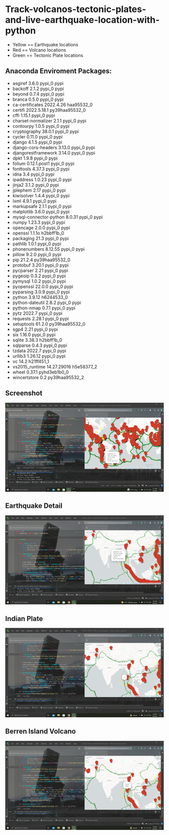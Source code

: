 # Track-volcanos-tectonic-plates-and-live-earthquake-location-with-python

- Yellow == Earthquake locations
- Red == Volcano locations
- Green == Tectonic Plate locations

Anaconda Enviroment Packages:
----------------------------------
- asgiref                   3.6.0                    pypi_0    pypi
- backoff                   2.1.2                    pypi_0    pypi
- beyond                    0.7.4                    pypi_0    pypi
- branca                    0.5.0                    pypi_0    pypi
- ca-certificates           2022.4.26            haa95532_0
- certifi                   2022.5.18.1      py39haa95532_0
- cffi                      1.15.1                   pypi_0    pypi
- charset-normalizer        2.1.1                    pypi_0    pypi
- contourpy                 1.0.5                    pypi_0    pypi
- cryptography              38.0.1                   pypi_0    pypi
- cycler                    0.11.0                   pypi_0    pypi
- django                    4.1.5                    pypi_0    pypi
- django-cors-headers       3.13.0                   pypi_0    pypi
- djangorestframework       3.14.0                   pypi_0    pypi
- dpkt                      1.9.8                    pypi_0    pypi
- folium                    0.12.1.post1             pypi_0    pypi
- fonttools                 4.37.3                   pypi_0    pypi
- idna                      3.4                      pypi_0    pypi
- ipaddress                 1.0.23                   pypi_0    pypi
- jinja2                    3.1.2                    pypi_0    pypi
- jplephem                  2.17                     pypi_0    pypi
- kiwisolver                1.4.4                    pypi_0    pypi
- lxml                      4.9.1                    pypi_0    pypi
- markupsafe                2.1.1                    pypi_0    pypi
- matplotlib                3.6.0                    pypi_0    pypi
- mysql-connector-python    8.0.31                   pypi_0    pypi
- numpy                     1.23.3                   pypi_0    pypi
- opencage                  2.0.0                    pypi_0    pypi
- openssl                   1.1.1o               h2bbff1b_0
- packaging                 21.3                     pypi_0    pypi
- pathlib                   1.0.1                    pypi_0    pypi
- phonenumbers              8.12.55                  pypi_0    pypi
- pillow                    9.2.0                    pypi_0    pypi
- pip                       21.2.4           py39haa95532_0
- protobuf                  3.20.1                   pypi_0    pypi
- pycparser                 2.21                     pypi_0    pypi
- pygeoip                   0.3.2                    pypi_0    pypi
- pymysql                   1.0.2                    pypi_0    pypi
- pyopenssl                 22.0.0                   pypi_0    pypi
- pyparsing                 3.0.9                    pypi_0    pypi
- python                    3.9.12               h6244533_0
- python-dateutil           2.8.2                    pypi_0    pypi
- python-nmap               0.7.1                    pypi_0    pypi
- pytz                      2022.7                   pypi_0    pypi
- requests                  2.28.1                   pypi_0    pypi
- setuptools                61.2.0           py39haa95532_0
- sgp4                      2.21                     pypi_0    pypi
- six                       1.16.0                   pypi_0    pypi
- sqlite                    3.38.3               h2bbff1b_0
- sqlparse                  0.4.3                    pypi_0    pypi
- tzdata                    2022.7                   pypi_0    pypi
- urllib3                   1.26.12                  pypi_0    pypi
- vc                        14.2                 h21ff451_1
- vs2015_runtime            14.27.29016          h5e58377_2
- wheel                     0.37.1             pyhd3eb1b0_0
- wincertstore              0.2              py39haa95532_2

Screenshot
-----------------------------

![](Volcanos%20Tectonic%20Plates%20And%20Earthquakes/Output/Screenshot%202023-01-08%20031928.png)

Earthquake Detail 
---------------------------------------------------------
![](Volcanos%20Tectonic%20Plates%20And%20Earthquakes/Output/eq_ss.png)

Indian Plate
----------------------------------------------------------
![](Volcanos%20Tectonic%20Plates%20And%20Earthquakes/Output/in_plate.png)

Berren Island Volcano
---------------------------------------------
![](Volcanos%20Tectonic%20Plates%20And%20Earthquakes/Output/a_volcano.png)
